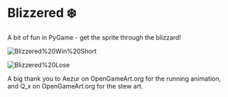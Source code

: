 # Blizzered :snowflake:
A bit of fun in PyGame - get the sprite through the blizzard!



![Blizzered%20Win%20Short](https://github.com/CZboop/Blizzered-Game/blob/main/Blizzered%20Win%20Short.gif)


![Blizzered%20Lose](https://github.com/CZboop/Blizzered-Game/blob/main/Blizzered%20Lose.gif)


A big thank you to Aezur on OpenGameArt.org for the running animation, and Q_x on OpenGameArt.org for the stew art.
